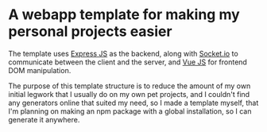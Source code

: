 # A webapp template for making my personal projects easier
The template uses [Express JS](https://expressjs.com/) as the backend, along with [Socket.io](socket.io) to communicate between the client and the server, and [Vue JS](https://vuejs.org/) for frontend DOM manipulation.

The purpose of this template structure is to reduce the amount of my own initial legwork that I usually do on my own pet projects, and I couldn't find any generators online that suited my need, so I made a template myself, that I'm planning on making an npm package with a global installation, so I can generate it anywhere.
